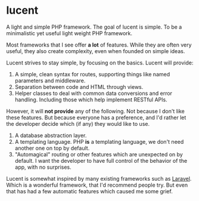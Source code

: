 # lucent

A light and simple PHP framework. The goal of lucent is simple. To be a 
minimalistic yet useful light weight PHP framework.

Most frameworks that I see offer **a lot** of features. While they are often
very useful, they also create complexity, even when founded on simple ideas.

Lucent strives to stay simple, by focusing on the basics. Lucent will provide:

1. A simple, clean syntax for routes, supporting things like named parameters 
   and middleware.
2. Separation between code and HTML through views.
3. Helper classes to deal with common data conversions and error handling. 
   Including those which help implement RESTful APIs.

However, it will **not provide** any of the following. Not because I don't like
these features. But because everyone has a preference, and I'd rather let the
developer decide which (if any) they would like to use.

1. A database abstraction layer.
2. A templating language. PHP **is** a templating language, we don't need 
   another one on top by default.
3. "Automagical" routing or other features which are unexpected on by default.
   I want the developer to have full control of the behavior of the app, with 
   no surprises.
   
Lucent is somewhat inspired by many existing frameworks such as 
[Laravel](http://laravel.com/). Which is a wonderful framework, that I'd 
recommend people try. But even that has had a few automatic features which
caused me some grief.
